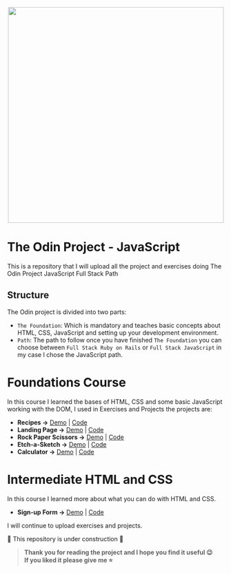 <div id="header" align="center">
  <img src="https://www.theodinproject.com/assets/og-logo-022832d4cefeec1d5266237be260192f5980f9bcbf1c9ca151b358f0ce1fd2df.png" width="500"/>
</div>

# The Odin Project - JavaScript
This is a repository that I will upload all the project and exercises doing The Odin Project JavaScript Full Stack Path

## Structure
The Odin project is divided into two parts:
- `The Foundation`: Which is mandatory and teaches basic concepts about HTML, CSS, JavaScript and setting up your development environment.
- `Path`: The path to follow once you have finished `The Foundation` you can choose between `Full Stack Ruby on Rails` or `Full Stack JavaScript` in my case I chose the JavaScript path.

# Foundations Course
In this course I learned the bases of HTML, CSS and some basic JavaScript working with the DOM, I used in Exercises and Projects the projects are:
- **Recipes →** [Demo](https://jmcamposdev.github.io/TheOdinProject/0-Foundations/Projects/1-Recipes/) | [Code](/0-Foundations/Projects/1-Recipes)
- **Landing Page →** [Demo](https://jmcamposdev.github.io/TheOdinProject/0-Foundations/Projects/2-Portfolio/#sobremi) | [Code](/0-Foundations/Projects/2-Portfolio)
- **Rock Paper Scissors →** [Demo](https://jmcamposdev.github.io/TheOdinProject/0-Foundations/Projects/3-Rock-Paper-Scissors/) | [Code](/0-Foundations/Projects/3-Rock-Paper-Scissors)
- **Etch-a-Sketch →** [Demo](https://jmcamposdev.github.io/TheOdinProject/0-Foundations/Projects/4-Etch-A-Sketch/) | [Code](/0-Foundations/Projects/4-Etch-A-Sketch)
- **Calculator →** [Demo](https://jmcamposdev.github.io/TheOdinProject/0-Foundations/Projects/5-Calculator/) | [Code](/0-Foundations/Projects/5-Calculator)

# Intermediate HTML and CSS
In this course I learned more about what you can do with HTML and CSS.
- **Sign-up Form →** [Demo]([https://jmcamposdev.github.io/TheOdinProject/0-Foundations/Projects/1-Recipes/](https://jmcamposdev.github.io/TheOdinProject/1-IntermediateHTML&CSS-Course/Projects/1-Sign-up%20Form/)) | [Code](/1-IntermediateHTML%26CSS-Course/Projects/1-Sign-up%20Form)

I will continue to upload exercises and projects.

🚧 This repository is under construction 🚧

> **Thank you for reading the project and I hope you find it useful 😉 <br>
> If you liked it please give me ⭐️**

